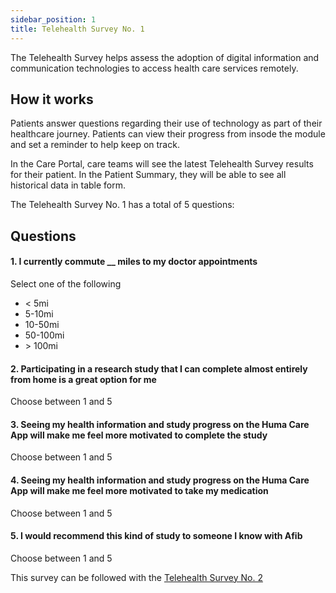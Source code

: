 ```yaml
---
sidebar_position: 1
title: Telehealth Survey No. 1
---
```


The Telehealth Survey helps assess the adoption of digital information and communication technologies to access health care services remotely.

## How it works

Patients answer questions regarding their use of technology as part of their healthcare journey. Patients can view their progress from insode the module and set a reminder to help keep on track.

In the Care Portal, care teams will see the latest Telehealth Survey results for their patient. In the Patient Summary, they will be able to see all historical data in table form.

The Telehealth Survey No. 1 has a total of 5 questions:

## Questions

#### 1. I currently commute __ miles to my doctor appointments

Select one of the following
- < 5mi
- 5-10mi
- 10-50mi
- 50-100mi
- \> 100mi

#### 2. Participating in a research study that I can complete almost entirely from home is a great option for me

Choose between 1 and 5

#### 3. Seeing my health information and study progress on the Huma Care App will make me feel more motivated to complete the study

Choose between 1 and 5

#### 4. Seeing my health information and study progress on the Huma Care App will make me feel more motivated to take my medication

Choose between 1 and 5

#### 5. I would recommend this kind of study to someone I know with Afib

Choose between 1 and 5

This survey can be followed with the [Telehealth Survey No. 2](./telehealth-survey-02.md)

